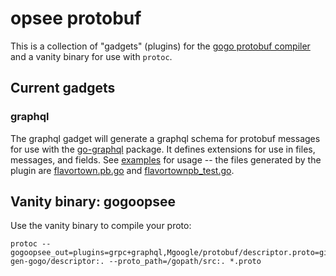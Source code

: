 opsee protobuf
==============

This is a collection of "gadgets" (plugins) for the [gogo protobuf compiler](http://gogo.github.io/doc/) and a vanity binary for use with `protoc`.

Current gadgets
---------------

### graphql

The graphql gadget will generate a graphql schema for protobuf messages for use with the [go-graphql](https://github.com/graphql-go/graphql) package. It defines extensions for use in files, messages, and fields. See [examples](./examples) for usage -- the files generated by the plugin are [flavortown.pb.go](./examples/flavortown.pb.go) and [flavortownpb_test.go](./examples/flavortownpb_test.go).


Vanity binary: gogoopsee
------------------------

Use the vanity binary to compile your proto:

```
protoc --gogoopsee_out=plugins=grpc+graphql,Mgoogle/protobuf/descriptor.proto=github.com/gogo/protobuf/protoc-gen-gogo/descriptor:. --proto_path=/gopath/src:. *.proto
```
